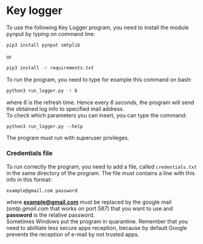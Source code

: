 # Key logger
To use the following Key Logger program, you need to install the module pynput by typing on command line:
```bash
pip3 install pynput smtplib
```
or<br>
```bash
pip3 install -r requirements.txt
```
To run the program, you need to type for example this command on bash:
```bash
python3 run_logger.py -t 6
```
where <i>6</i> is the refresh time. Hence every <i>6 seconds</i>, the program will send the obtained log info to specified mail address. <br>
To check which parameters you can insert, you can type the command:
<pre lang="bash"><code>python3 run_logger.py --help </code></pre>
The program must run with superuser privileges.


### Credentials file
To run correctly the program, you need to add a file, called <code>credentials.txt</code> in the same directory of the program. The file must contains a line with this info in this format:
<pre lang="bash"><code>example@gmail.com password</code></pre>
where <b>example@gmail.com</b> must be replaced by the google mail (<i>smtp.gmail.com</i> that works on port <i>587</i>) that you want to use and <b>password</b> is the relative password.<br>
Sometimes Windows put the program in quarantine. Remember that you need to abilitate less secure apps reception, because by default Google prevents the reception of e-mail by not trusted apps.
